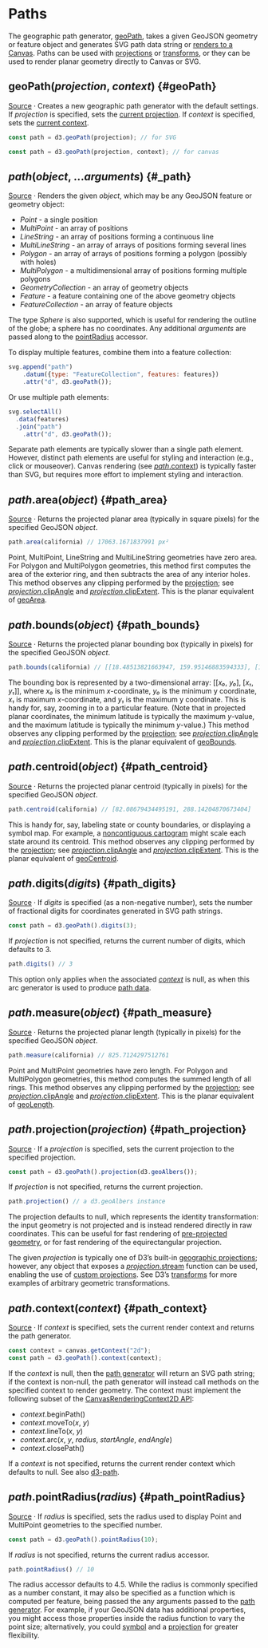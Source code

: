# Paths

The geographic path generator, [geoPath](#geoPath), takes a given GeoJSON geometry or feature object and generates SVG path data string or [renders to a Canvas](https://observablehq.com/@d3/u-s-map-canvas). Paths can be used with [projections](./projection.md) or [transforms](./projection.md#geoTransform), or they can be used to render planar geometry directly to Canvas or SVG.

## geoPath(*projection*, *context*) {#geoPath}

[Source](https://github.com/d3/d3-geo/blob/main/src/path/index.js) · Creates a new geographic path generator with the default settings. If *projection* is specified, sets the [current projection](#path_projection). If *context* is specified, sets the [current context](#path_context).

```js
const path = d3.geoPath(projection); // for SVG
```
```js
const path = d3.geoPath(projection, context); // for canvas
```

## *path*(*object*, ...*arguments*) {#_path}

[Source](https://github.com/d3/d3-geo/blob/main/src/path/index.js) · Renders the given *object*, which may be any GeoJSON feature or geometry object:

* *Point* - a single position
* *MultiPoint* - an array of positions
* *LineString* - an array of positions forming a continuous line
* *MultiLineString* - an array of arrays of positions forming several lines
* *Polygon* - an array of arrays of positions forming a polygon (possibly with holes)
* *MultiPolygon* - a multidimensional array of positions forming multiple polygons
* *GeometryCollection* - an array of geometry objects
* *Feature* - a feature containing one of the above geometry objects
* *FeatureCollection* - an array of feature objects

The type *Sphere* is also supported, which is useful for rendering the outline of the globe; a sphere has no coordinates. Any additional *arguments* are passed along to the [pointRadius](#path_pointRadius) accessor.

To display multiple features, combine them into a feature collection:

```js
svg.append("path")
    .datum({type: "FeatureCollection", features: features})
    .attr("d", d3.geoPath());
```

Or use multiple path elements:

```js
svg.selectAll()
  .data(features)
  .join("path")
    .attr("d", d3.geoPath());
```

Separate path elements are typically slower than a single path element. However, distinct path elements are useful for styling and interaction (e.g., click or mouseover). Canvas rendering (see [*path*.context](#path_context)) is typically faster than SVG, but requires more effort to implement styling and interaction.

## *path*.area(*object*) {#path_area}

[Source](https://github.com/d3/d3-geo/blob/main/src/path/area.js) · Returns the projected planar area (typically in square pixels) for the specified GeoJSON *object*.

```js
path.area(california) // 17063.1671837991 px²
```

Point, MultiPoint, LineString and MultiLineString geometries have zero area. For Polygon and MultiPolygon geometries, this method first computes the area of the exterior ring, and then subtracts the area of any interior holes. This method observes any clipping performed by the [projection](#path_projection); see [*projection*.clipAngle](./projection.md#projection_clipAngle) and [*projection*.clipExtent](./projection.md#projection_clipExtent). This is the planar equivalent of [geoArea](./math.md#geoArea).

## *path*.bounds(*object*) {#path_bounds}

[Source](https://github.com/d3/d3-geo/blob/main/src/path/bounds.js) · Returns the projected planar bounding box (typically in pixels) for the specified GeoJSON *object*.

```js
path.bounds(california) // [[18.48513821663947, 159.95146883594333], [162.7651668852596, 407.09641570706725]]
```

The bounding box is represented by a two-dimensional array: \[\[*x₀*, *y₀*\], \[*x₁*, *y₁*\]\], where *x₀* is the minimum *x*-coordinate, *y₀* is the minimum y coordinate, *x₁* is maximum *x*-coordinate, and *y₁* is the maximum y coordinate. This is handy for, say, zooming in to a particular feature. (Note that in projected planar coordinates, the minimum latitude is typically the maximum *y*-value, and the maximum latitude is typically the minimum *y*-value.) This method observes any clipping performed by the [projection](#path_projection); see [*projection*.clipAngle](./projection.md#projection_clipAngle) and [*projection*.clipExtent](./projection.md#projection_clipExtent). This is the planar equivalent of [geoBounds](./math.md#geoBounds).

## *path*.centroid(*object*) {#path_centroid}

[Source](https://github.com/d3/d3-geo/blob/main/src/path/centroid.js) · Returns the projected planar centroid (typically in pixels) for the specified GeoJSON *object*.

```js
path.centroid(california) // [82.08679434495191, 288.14204870673404]
```

This is handy for, say, labeling state or county boundaries, or displaying a symbol map. For example, a [noncontiguous cartogram](https://observablehq.com/@d3/non-contiguous-cartogram) might scale each state around its centroid. This method observes any clipping performed by the [projection](#path_projection); see [*projection*.clipAngle](./projection.md#projection_clipAngle) and [*projection*.clipExtent](./projection.md#projection_clipExtent). This is the planar equivalent of [geoCentroid](./math.md#geoCentroid).

## *path*.digits(*digits*) {#path_digits}

[Source](https://github.com/d3/d3-geo/blob/main/src/path/index.js) · If *digits* is specified (as a non-negative number), sets the number of fractional digits for coordinates generated in SVG path strings.

```js
const path = d3.geoPath().digits(3);
```

If *projection* is not specified, returns the current number of digits, which defaults to 3.

```js
path.digits() // 3
```

This option only applies when the associated [*context*](#path_context) is null, as when this arc generator is used to produce [path data](http://www.w3.org/TR/SVG/paths.html#PathData).

## *path*.measure(*object*) {#path_measure}

[Source](https://github.com/d3/d3-geo/blob/main/src/path/measure.js) · Returns the projected planar length (typically in pixels) for the specified GeoJSON *object*.

```js
path.measure(california) // 825.7124297512761
```

Point and MultiPoint geometries have zero length. For Polygon and MultiPolygon geometries, this method computes the summed length of all rings. This method observes any clipping performed by the [projection](#path_projection); see [*projection*.clipAngle](./projection.md#projection_clipAngle) and [*projection*.clipExtent](./projection.md#projection_clipExtent). This is the planar equivalent of [geoLength](./math.md#geoLength).

## *path*.projection(*projection*) {#path_projection}

[Source](https://github.com/d3/d3-geo/blob/main/src/path/index.js) · If a *projection* is specified, sets the current projection to the specified projection.

```js
const path = d3.geoPath().projection(d3.geoAlbers());
```

If *projection* is not specified, returns the current projection.

```js
path.projection() // a d3.geoAlbers instance
```

The projection defaults to null, which represents the identity transformation: the input geometry is not projected and is instead rendered directly in raw coordinates. This can be useful for fast rendering of [pre-projected geometry](https://observablehq.com/@d3/u-s-map), or for fast rendering of the equirectangular projection.

The given *projection* is typically one of D3’s built-in [geographic projections](./projection.md); however, any object that exposes a [*projection*.stream](./projection.md#projection_stream) function can be used, enabling the use of [custom projections](https://observablehq.com/@d3/custom-cartesian-projection). See D3’s [transforms](./projection.md#geoTransform) for more examples of arbitrary geometric transformations.

## *path*.context(*context*) {#path_context}

[Source](https://github.com/d3/d3-geo/blob/main/src/path/index.js) · If *context* is specified, sets the current render context and returns the path generator.

```js
const context = canvas.getContext("2d");
const path = d3.geoPath().context(context);
```

If the *context* is null, then the [path generator](#_path) will return an SVG path string; if the context is non-null, the path generator will instead call methods on the specified context to render geometry. The context must implement the following subset of the [CanvasRenderingContext2D API](https://www.w3.org/TR/2dcontext/#canvasrenderingcontext2d):

* *context*.beginPath()
* *context*.moveTo(*x*, *y*)
* *context*.lineTo(*x*, *y*)
* *context*.arc(*x*, *y*, *radius*, *startAngle*, *endAngle*)
* *context*.closePath()

If a *context* is not specified, returns the current render context which defaults to null. See also [d3-path](../d3-path.md).

## *path*.pointRadius(*radius*) {#path_pointRadius}

[Source](https://github.com/d3/d3-geo/blob/main/src/path/index.js) · If *radius* is specified, sets the radius used to display Point and MultiPoint geometries to the specified number.

```js
const path = d3.geoPath().pointRadius(10);
```

If *radius* is not specified, returns the current radius accessor.

```js
path.pointRadius() // 10
```

The radius accessor defaults to 4.5. While the radius is commonly specified as a number constant, it may also be specified as a function which is computed per feature, being passed the any arguments passed to the [path generator](#_path). For example, if your GeoJSON data has additional properties, you might access those properties inside the radius function to vary the point size; alternatively, you could [symbol](../d3-shape/symbol.md) and a [projection](./projection.md) for greater flexibility.
